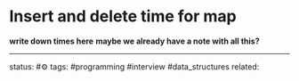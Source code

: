 # Insert and delete time for map


**write down times here**
**maybe we already have a note with all this?**

---
status: #⚙️ 
tags: #programming #interview #data_structures
related: 